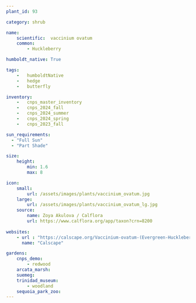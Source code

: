 ```yaml
---
plant_id: 93

category: shrub

name: 
    scientific:  vaccinium ovatum 
    common:  
        - Huckleberry

humboldt_native: True

tags: 
    -   humboldtNative
    -   hedge
    -   butterfly 

inventory: 
    -   cnps_master_inventory
    -   cnps_2024_fall
    -   cnps_2024_summer
    -   cnps_2024_spring
    -   cnps_2023_fall

sun_requirements:
  - "Full Sun"
  - "Part Shade"

size:
    height: 
        min: 1.6
        max: 8

icon: 
    small: 
        url: /assets/images/plants/vaccinium_ovatum.jpg
    large: 
        url: /assets/images/plants/vaccinium_ovatum_lg.jpg
    source: 
        name: Zoya Akulova / Calflora
        url: https://www.calflora.org/app/taxon?crn=8200 
 
websites:
    - url : "https://calscape.org/Vaccinium-ovatum-(Evergreen-Huckleberry)"
      name: "Calscape"

gardens:
    cnps_demo:
        - redwood
    arcata_marsh:
    suemeg:
    trinidad_museum:
        - woodland
    sequoia_park_zoo: 
---
```

